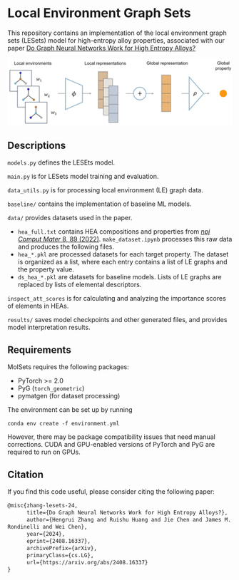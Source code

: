 # Local Environment Graph Sets

This repository contains an implementation of the local environment graph sets (LESets) model for high-entropy alloy properties, associated with our paper [Do Graph Neural Networks Work for High Entropy Alloys?](https://arxiv.org/abs/2408.16337)

![Model architecture](model_architecture.webp)

## Descriptions
`models.py` defines the LESEts model.

`main.py` is for LESets model training and evaluation.

`data_utils.py` is for processing local environment (LE) graph data.

`baseline/` contains the implementation of baseline ML models.

`data/` provides datasets used in the paper. 
- `hea_full.txt` contains HEA compositions and properties from [*npj Comput Mater* 8, 89 (2022)](https://doi.org/10.1038/s41524-022-00779-7). `make_dataset.ipynb` processes this raw data and produces the following files.
- `hea_*.pkl` are processed datasets for each target property. The dataset is organized as a list, where each entry contains a list of LE graphs and the property value.
- `ds_hea_*.pkl` are datasets for baseline models. Lists of LE graphs are replaced by lists of elemental descriptors.

`inspect_att_scores` is for calculating and analyzing the importance scores of elements in HEAs.

`results/` saves model checkpoints and other generated files, and provides model interpretation results.

## Requirements
MolSets requires the following packages:
- PyTorch >= 2.0
- PyG (`torch_geometric`)
- pymatgen (for dataset processing)

The environment can be set up by running
```
conda env create -f environment.yml
```
However, there may be package compatibility issues that need manual corrections. CUDA and GPU-enabled versions of PyTorch and PyG are required to run on GPUs.


## Citation
If you find this code useful, please consider citing the following paper:
```
@misc{zhang-lesets-24,
      title={Do Graph Neural Networks Work for High Entropy Alloys?}, 
      author={Hengrui Zhang and Ruishu Huang and Jie Chen and James M. Rondinelli and Wei Chen},
      year={2024},
      eprint={2408.16337},
      archivePrefix={arXiv},
      primaryClass={cs.LG},
      url={https://arxiv.org/abs/2408.16337}
}
```
